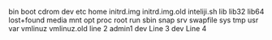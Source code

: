 bin
boot
cdrom
dev
etc
home
initrd.img
initrd.img.old
inteliji.sh
lib
lib32
lib64
lost+found
media
mnt
opt
proc
root
run
sbin
snap
srv
swapfile
sys
tmp
usr
var
vmlinuz
vmlinuz.old
line 2
admin1
dev Line 3
dev Line 4

